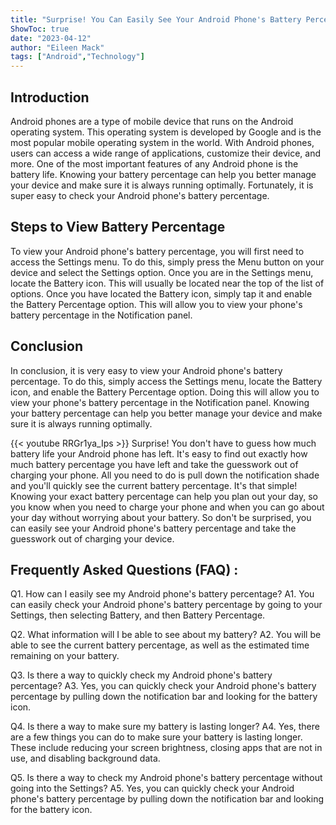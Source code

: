 ```yaml
---
title: "Surprise! You Can Easily See Your Android Phone's Battery Percentage - Here's How!"
ShowToc: true 
date: "2023-04-12"
author: "Eileen Mack" 
tags: ["Android","Technology"]
---
```

## Introduction 

Android phones are a type of mobile device that runs on the Android operating system. This operating system is developed by Google and is the most popular mobile operating system in the world. With Android phones, users can access a wide range of applications, customize their device, and more. One of the most important features of any Android phone is the battery life. Knowing your battery percentage can help you better manage your device and make sure it is always running optimally. Fortunately, it is super easy to check your Android phone's battery percentage. 

## Steps to View Battery Percentage

To view your Android phone's battery percentage, you will first need to access the Settings menu. To do this, simply press the Menu button on your device and select the Settings option. Once you are in the Settings menu, locate the Battery icon. This will usually be located near the top of the list of options. Once you have located the Battery icon, simply tap it and enable the Battery Percentage option. This will allow you to view your phone's battery percentage in the Notification panel. 

## Conclusion

In conclusion, it is very easy to view your Android phone's battery percentage. To do this, simply access the Settings menu, locate the Battery icon, and enable the Battery Percentage option. Doing this will allow you to view your phone's battery percentage in the Notification panel. Knowing your battery percentage can help you better manage your device and make sure it is always running optimally.

{{< youtube RRGr1ya_Ips >}} 
Surprise! You don't have to guess how much battery life your Android phone has left. It's easy to find out exactly how much battery percentage you have left and take the guesswork out of charging your phone. All you need to do is pull down the notification shade and you'll quickly see the current battery percentage. It's that simple! Knowing your exact battery percentage can help you plan out your day, so you know when you need to charge your phone and when you can go about your day without worrying about your battery. So don't be surprised, you can easily see your Android phone's battery percentage and take the guesswork out of charging your device.

## Frequently Asked Questions (FAQ) :
Q1. How can I easily see my Android phone's battery percentage?
A1. You can easily check your Android phone's battery percentage by going to your Settings, then selecting Battery, and then Battery Percentage. 

Q2. What information will I be able to see about my battery?
A2. You will be able to see the current battery percentage, as well as the estimated time remaining on your battery.

Q3. Is there a way to quickly check my Android phone's battery percentage?
A3. Yes, you can quickly check your Android phone's battery percentage by pulling down the notification bar and looking for the battery icon.

Q4. Is there a way to make sure my battery is lasting longer?
A4. Yes, there are a few things you can do to make sure your battery is lasting longer. These include reducing your screen brightness, closing apps that are not in use, and disabling background data.

Q5. Is there a way to check my Android phone's battery percentage without going into the Settings?
A5. Yes, you can quickly check your Android phone's battery percentage by pulling down the notification bar and looking for the battery icon.


